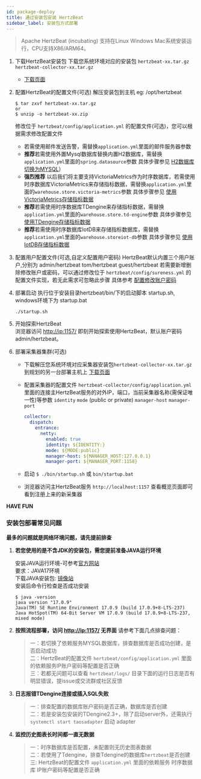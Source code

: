 ```yaml
---
id: package-deploy  
title: 通过安装包安装 HertzBeat    
sidebar_label: 安装包方式部署
---
```


> Apache HertzBeat (incubating) 支持在Linux Windows Mac系统安装运行，CPU支持X86/ARM64。

1. 下载HertzBeat安装包
   下载您系统环境对应的安装包 `hertzbeat-xx.tar.gz` `hertzbeat-collector-xx.tar.gz`
   - [下载页面](/docs/download)
2. 配置HertzBeat的配置文件(可选)
   解压安装包到主机 eg: /opt/hertzbeat

   ```shell
   $ tar zxvf hertzbeat-xx.tar.gz
   or
   $ unzip -o hertzbeat-xx.zip
   ```

   修改位于 `hertzbeat/config/application.yml` 的配置文件(可选)，您可以根据需求修改配置文件
   - 若需使用邮件发送告警，需替换`application.yml`里面的邮件服务器参数
   - **推荐**若需使用外置Mysql数据库替换内置H2数据库，需替换`application.yml`里面的`spring.datasource`参数 具体步骤参见 [H2数据库切换为MYSQL](mysql-change)）
   - **强烈推荐** 以后我们将主要支持VictoriaMetrics作为时序数据库，若需使用时序数据库VictoriaMetrics来存储指标数据，需替换`application.yml`里面的`warehouse.store.victoria-metrics`参数 具体步骤参见 [使用VictoriaMetrics存储指标数据](victoria-metrics-init)
   - **推荐**若需使用时序数据库TDengine来存储指标数据，需替换`application.yml`里面的`warehouse.store.td-engine`参数 具体步骤参见 [使用TDengine存储指标数据](tdengine-init)
   - **推荐**若需使用时序数据库IotDB来存储指标数据库，需替换`application.yml`里面的`warehouse.storeiot-db`参数 具体步骤参见 [使用IotDB存储指标数据](iotdb-init)

3. 配置用户配置文件(可选,自定义配置用户密码)
   HertzBeat默认内置三个用户账户,分别为 admin/hertzbeat tom/hertzbeat guest/hertzbeat
   若需要新增删除修改账户或密码，可以通过修改位于 `hertzbeat/config/sureness.yml` 的配置文件实现，若无此需求可忽略此步骤
   具体参考 [配置修改账户密码](account-modify)

4. 部署启动
   执行位于安装目录hertzbeat/bin/下的启动脚本 startup.sh, windows环境下为 startup.bat

   ```shell
   ./startup.sh 
   ```

5. 开始探索HertzBeat  
   浏览器访问 <http://ip:1157/> 即刻开始探索使用HertzBeat，默认账户密码 admin/hertzbeat。
6. 部署采集器集群(可选)
   - 下载解压您系统环境对应采集器安装包`hertzbeat-collector-xx.tar.gz`到规划的另一台部署主机上 [下载页面](/docs/download)
   - 配置采集器的配置文件 `hertzbeat-collector/config/application.yml` 里面的连接主HertzBeat服务的对外IP，端口，当前采集器名称(需保证唯一性)等参数 `identity` `mode` (public or private) `manager-host` `manager-port`

     ```yaml
     collector:
       dispatch:
         entrance:
           netty:
             enabled: true
             identity: ${IDENTITY:}
             mode: ${MODE:public}
             manager-host: ${MANAGER_HOST:127.0.0.1}
             manager-port: ${MANAGER_PORT:1158}
     ```

   - 启动 `$ ./bin/startup.sh` 或 `bin/startup.bat`
   - 浏览器访问主HertzBeat服务 `http://localhost:1157` 查看概览页面即可看到注册上来的新采集器

**HAVE FUN**

### 安装包部署常见问题

**最多的问题就是网络环境问题，请先提前排查**

1. **若您使用的是不含JDK的安装包，需您提前准备JAVA运行环境**

   安装JAVA运行环境-可参考[官方网站](https://www.oracle.com/java/technologies/downloads/)  
   要求：JAVA17环境  
   下载JAVA安装包: [镜像站](https://repo.huaweicloud.com/java/jdk/)  
   安装后命令行检查是否成功安装

   ```shell
   $ java -version
   java version "17.0.9"
   Java(TM) SE Runtime Environment 17.0.9 (build 17.0.9+8-LTS-237)
   Java HotSpot(TM) 64-Bit Server VM 17.0.9 (build 17.0.9+8-LTS-237, mixed mode)
   ```

2. **按照流程部署，访问 <http://ip:1157/> 无界面**
   请参考下面几点排查问题：

   > 一：若切换了依赖服务MYSQL数据库，排查数据库是否成功创建，是否启动成功  
   > 二：HertzBeat的配置文件 `hertzbeat/config/application.yml` 里面的依赖服务IP账户密码等配置是否正确  
   > 三：若都无问题可以查看 `hertzbeat/logs/` 目录下面的运行日志是否有明显错误，提issue或交流群或社区反馈

3. **日志报错TDengine连接或插入SQL失败**

   > 一：排查配置的数据库账户密码是否正确，数据库是否创建  
   > 二：若是安装包安装的TDengine2.3+，除了启动server外，还需执行 `systemctl start taosadapter` 启动 adapter

4. **监控历史图表长时间都一直无数据**

   > 一：时序数据库是否配置，未配置则无历史图表数据  
   > 二：若使用了Tdengine，排查Tdengine的数据库`hertzbeat`是否创建  
   > 三: HertzBeat的配置文件 `application.yml` 里面的依赖服务 时序数据库 IP账户密码等配置是否正确
